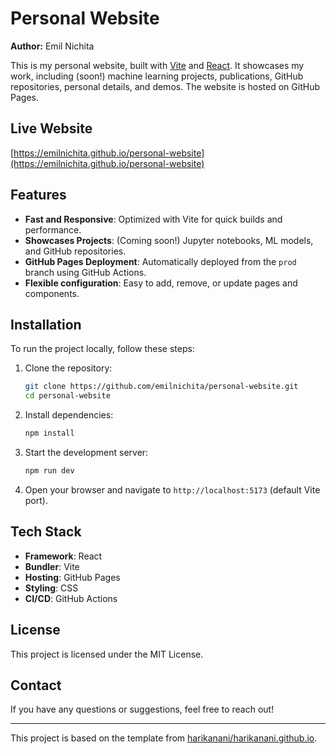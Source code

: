 # Personal Website
**Author:** Emil Nichita


This is my personal website, built with [Vite](https://vitejs.dev/) and [React](https://react.dev/). It showcases my work, including (soon!) machine learning projects, publications, GitHub repositories, personal details, and demos. The website is hosted on GitHub Pages.

## Live Website

[https://emilnichita.github.io/personal-website](https://emilnichita.github.io/personal-website)

## Features

- **Fast and Responsive**: Optimized with Vite for quick builds and performance.
- **Showcases Projects**: (Coming soon!) Jupyter notebooks, ML models, and GitHub repositories.
- **GitHub Pages Deployment**: Automatically deployed from the `prod` branch using GitHub Actions.
- **Flexible configuration**: Easy to add, remove, or update pages and components.

## Installation

To run the project locally, follow these steps:

1. Clone the repository:
   ```sh
   git clone https://github.com/emilnichita/personal-website.git
   cd personal-website
   ```
2. Install dependencies:
   ```sh
   npm install
   ```
3. Start the development server:
   ```sh
   npm run dev
   ```
4. Open your browser and navigate to `http://localhost:5173` (default Vite port).


## Tech Stack

- **Framework**: React
- **Bundler**: Vite
- **Hosting**: GitHub Pages
- **Styling**: CSS
- **CI/CD**: GitHub Actions

## License

This project is licensed under the MIT License.

## Contact

If you have any questions or suggestions, feel free to reach out!

---


This project is based on the template from [harikanani/harikanani.github.io](https://github.com/harikanani/harikanani.github.io).